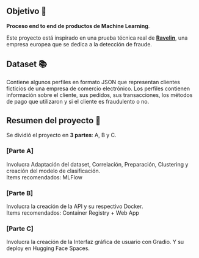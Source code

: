 ## Objetivo 🌟

 **Proceso end to end de productos de Machine Learning**.

Este proyecto está inspirado en una prueba técnica real de **[Ravelin](https://www.ravelin.com/)**, una empresa europea que se dedica a la detección de fraude.


## Dataset 📚

Contiene algunos perfiles en formato JSON que representan clientes ficticios de una empresa de comercio electrónico. Los perfiles contienen información sobre el cliente, sus pedidos, sus transacciones, los métodos de pago que utilizaron y si el cliente es fraudulento o no.

## Resumen del proyecto 📍

Se dividió el proyecto en **3 partes**: A, B y C.

### [Parte A]

Involucra Adaptación del dataset, Correlación, Preparación, Clustering y creación del modelo de clasificación.
<br>Items recomendados: MLFlow

### [Parte B]

Involucra la creación de la API y su respectivo Docker.
<br>Items recomendados: Container Registry + Web App

### [Parte C]

Involucra la creación de la Interfaz gráfica de usuario con Gradio. Y su deploy en Hugging Face Spaces.
